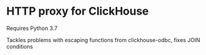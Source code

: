 # HTTP proxy for ClickHouse

Requires Python 3.7

Tackles problems with escaping functions from clickhouse-odbc, fixes JOIN conditions
